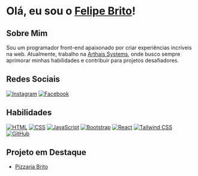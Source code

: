 # Olá, eu sou o [Felipe Brito](https://github.com/seuusuario)!

## Sobre Mim
Sou um programador front-end apaixonado por criar experiências incríveis na web. Atualmente, trabalho na [Arthais Systems](https://arthais.com.br), onde busco sempre aprimorar minhas habilidades e contribuir para projetos desafiadores.

## Redes Sociais
[![Instagram](https://img.shields.io/badge/Instagram-%23E4405F?style=for-the-badge&logo=instagram&logoColor=white)](https://www.instagram.com/lipe.sp.10/)
[![Facebook](https://img.shields.io/badge/Facebook-%231877F2?style=for-the-badge&logo=facebook&logoColor=white)](https://www.facebook.com/profile.php?id=100005402199216)


## Habilidades
[![HTML](https://img.shields.io/badge/HTML-orange?style=for-the-badge&logo=html5&logoColor=white)](https://developer.mozilla.org/en-US/docs/Web/HTML)
[![CSS](https://img.shields.io/badge/CSS-blue?style=for-the-badge&logo=css3&logoColor=white)](https://developer.mozilla.org/en-US/docs/Web/CSS)
[![JavaScript](https://img.shields.io/badge/JavaScript-yellow?style=for-the-badge&logo=javascript&logoColor=white)](https://developer.mozilla.org/en-US/docs/Web/JavaScript)
[![Bootstrap](https://img.shields.io/badge/Bootstrap-purple?style=for-the-badge&logo=bootstrap&logoColor=white)](https://getbootstrap.com/)
[![React](https://img.shields.io/badge/React-blue?style=for-the-badge&logo=react&logoColor=white)](https://reactjs.org/)
[![Tailwind CSS](https://img.shields.io/badge/Tailwind_CSS-green?style=for-the-badge&logo=tailwind-css&logoColor=white)](https://tailwindcss.com/)
[![GitHub](https://img.shields.io/badge/GitHub-lightgrey?style=for-the-badge&logo=github&logoColor=white)](https://github.com/)

## Projeto em Destaque
- [Pizzaria Brito](https://pizzaria-brito.vercel.app)
